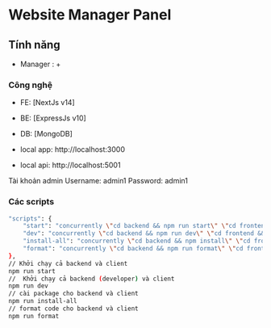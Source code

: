 # Website Manager Panel

## Tính năng
- Manager : 
    + 

### Công nghệ
- FE: [NextJs v14]
- BE: [ExpressJs v10]
- DB: [MongoDB]

- local app: http://localhost:3000
- local api: http://localhost:5001

Tài khoản admin
Username: admin1
Password: admin1


### Các scripts

```sh
"scripts": {
    "start": "concurrently \"cd backend && npm run start\" \"cd frontend && npm run start\"",
    "dev": "concurrently \"cd backend && npm run dev\" \"cd frontend && npm run start\"",
    "install-all": "concurrently \"cd backend && npm install\" \"cd frontend && npm install\"",
    "format": "concurrently \"cd backend && npm run format\" \"cd frontend && npm run format\""
},
// Khởi chạy cả backend và client
npm run start
//  Khởi chạy cả backend (developer) và client
npm run dev
// cài package cho backend và client
npm run install-all
// format code cho backend và client
npm run format
```